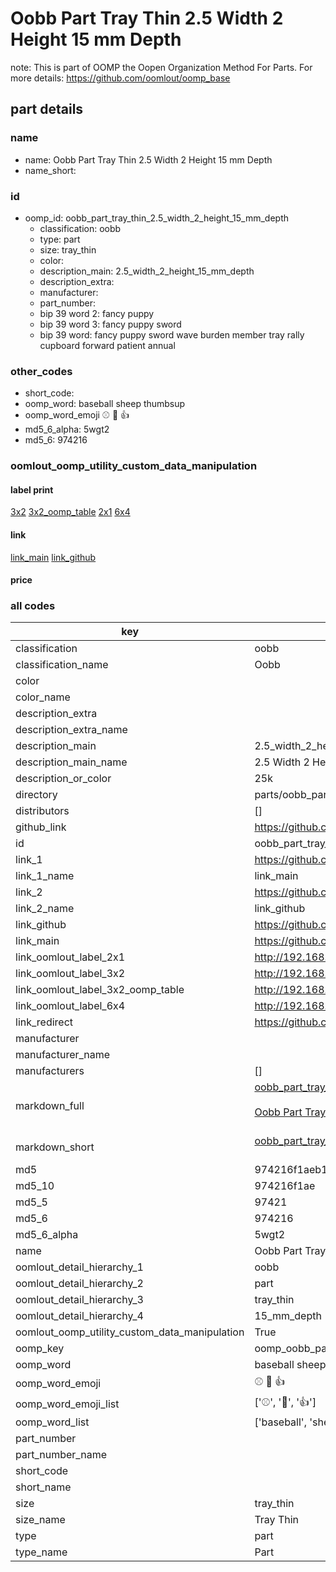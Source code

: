 # Oobb Part Tray Thin 2.5 Width 2 Height 15 mm Depth  

note: This is part of OOMP the Oopen Organization Method For Parts. For more details: https://github.com/oomlout/oomp_base

##  part details
  







### name
* name: Oobb Part Tray Thin 2.5 Width 2 Height 15 mm Depth
* name_short: 
### id
* oomp_id: oobb_part_tray_thin_2.5_width_2_height_15_mm_depth
  * classification: oobb
  * type: part
  * size: tray_thin
  * color: 
  * description_main: 2.5_width_2_height_15_mm_depth
  * description_extra: 
  * manufacturer: 
  * part_number: 
  * bip 39 word 2: fancy puppy
  * bip 39 word 3: fancy puppy sword
  * bip 39 word: fancy puppy sword wave burden member tray rally cupboard forward patient annual

### other_codes
* short_code: 
* oomp_word: baseball sheep thumbsup
* oomp_word_emoji :baseball: :sheep: :thumbsup:
* md5_6_alpha: 5wgt2
* md5_6: 974216






### oomlout_oomp_utility_custom_data_manipulation
#### label print
[3x2](http://192.168.1.245:1112/?label=oomp%205wgt2)
[3x2_oomp_table](http://192.168.1.108:1112/?label=oomp%205wgt2)
[2x1](http://192.168.1.242:1112/?label=oomp%205wgt2)
[6x4](http://192.168.1.55:1112/?label=oomp%205wgt2)    

#### link

[link_main](https://github.com/oomlout/oomlout_oomp_version_1_messy/tree/main/parts/oobb_part_tray_thin_2.5_width_2_height_15_mm_depth) [link_github](https://github.com/oomlout/oomlout_oomp_version_1_messy/tree/main/parts/oobb_part_tray_thin_2.5_width_2_height_15_mm_depth)                             

#### price







### all codes 
| key | value |  
| --- | --- |  
| classification | oobb |  
| classification_name | Oobb |  
| color |  |  
| color_name |  |  
| description_extra |  |  
| description_extra_name |  |  
| description_main | 2.5_width_2_height_15_mm_depth |  
| description_main_name | 2.5 Width 2 Height 15 mm Depth |  
| description_or_color | 25k |  
| directory | parts/oobb_part_tray_thin_2.5_width_2_height_15_mm_depth |  
| distributors | [] |  
| github_link | https://github.com/oomlout/oomlout_oomp_part_src/tree/main/parts/oobb_part_tray_thin_2.5_width_2_height_15_mm_depth |  
| id | oobb_part_tray_thin_2.5_width_2_height_15_mm_depth |  
| link_1 | https://github.com/oomlout/oomlout_oomp_version_1_messy/tree/main/parts/oobb_part_tray_thin_2.5_width_2_height_15_mm_depth |  
| link_1_name | link_main |  
| link_2 | https://github.com/oomlout/oomlout_oomp_version_1_messy/tree/main/parts/oobb_part_tray_thin_2.5_width_2_height_15_mm_depth |  
| link_2_name | link_github |  
| link_github | https://github.com/oomlout/oomlout_oomp_version_1_messy/tree/main/parts/oobb_part_tray_thin_2.5_width_2_height_15_mm_depth |  
| link_main | https://github.com/oomlout/oomlout_oomp_version_1_messy/tree/main/parts/oobb_part_tray_thin_2.5_width_2_height_15_mm_depth |  
| link_oomlout_label_2x1 | http://192.168.1.242:1112/?label=oomp%205wgt2 |  
| link_oomlout_label_3x2 | http://192.168.1.245:1112/?label=oomp%205wgt2 |  
| link_oomlout_label_3x2_oomp_table | http://192.168.1.108:1112/?label=oomp%205wgt2 |  
| link_oomlout_label_6x4 | http://192.168.1.55:1112/?label=oomp%205wgt2 |  
| link_redirect | https://github.com/oomlout/oomlout_oomp_version_1_messy/tree/main/parts/oobb_part_tray_thin_2.5_width_2_height_15_mm_depth |  
| manufacturer |  |  
| manufacturer_name |  |  
| manufacturers | [] |  
| markdown_full | [oobb_part_tray_thin_2.5_width_2_height_15_mm_depth](none)<br>[](none)<br>[Oobb Part Tray Thin 2.5 Width 2 Height 15 Mm Depth](none)<br><br> |  
| markdown_short | [oobb_part_tray_thin_2.5_width_2_height_15_mm_depth](none)<br><br> |  
| md5 | 974216f1aeb15cf62b0f4f7fb8ab8297 |  
| md5_10 | 974216f1ae |  
| md5_5 | 97421 |  
| md5_6 | 974216 |  
| md5_6_alpha | 5wgt2 |  
| name | Oobb Part Tray Thin 2.5 Width 2 Height 15 mm Depth |  
| oomlout_detail_hierarchy_1 | oobb |  
| oomlout_detail_hierarchy_2 | part |  
| oomlout_detail_hierarchy_3 | tray_thin |  
| oomlout_detail_hierarchy_4 | 15_mm_depth |  
| oomlout_oomp_utility_custom_data_manipulation | True |  
| oomp_key | oomp_oobb_part_tray_thin_2.5_width_2_height_15_mm_depth |  
| oomp_word | baseball sheep thumbsup |  
| oomp_word_emoji | :baseball: :sheep: :thumbsup: |  
| oomp_word_emoji_list | [':baseball:', ':sheep:', ':thumbsup:'] |  
| oomp_word_list | ['baseball', 'sheep', 'thumbsup'] |  
| part_number |  |  
| part_number_name |  |  
| short_code |  |  
| short_name |  |  
| size | tray_thin |  
| size_name | Tray Thin |  
| type | part |  
| type_name | Part |  
